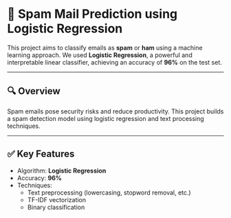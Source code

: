 # 📧 Spam Mail Prediction using Logistic Regression

This project aims to classify emails as **spam** or **ham** using a machine learning approach. We used **Logistic Regression**, a powerful and interpretable linear classifier, achieving an accuracy of **96%** on the test set.

---

## 🔍 Overview

Spam emails pose security risks and reduce productivity. This project builds a spam detection model using logistic regression and text processing techniques.

---

## ✅ Key Features

- Algorithm: **Logistic Regression**
- Accuracy: **96%**
- Techniques: 
  - Text preprocessing (lowercasing, stopword removal, etc.)
  - TF-IDF vectorization
  - Binary classification



